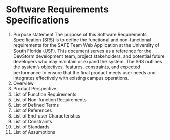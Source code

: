 # Software Requirements Specifications
1. Purpose statement
   The purpose of this Software Requirements Specification (SRS) is to define the functional and non-functional requirements for the SAFE Team Web Application at the University of South Florida (USF). This document serves as a reference for the DevStorm development team, project stakeholders, and potential future developers who may maintain or expand the system. The SRS outlines the system’s objectives, features, constraints, and expected performance to ensure that the final product meets user needs and integrates effectively with existing campus operations.
2. Overview
3. Product Perspective
4. List of Function Requirements
5. List of Non-function Requirements
6. List of Defined Terms
7. List of References
8. List of End-user Characteristics
10. List of Constraints
11. List of Standards
12. List of Assumptions
